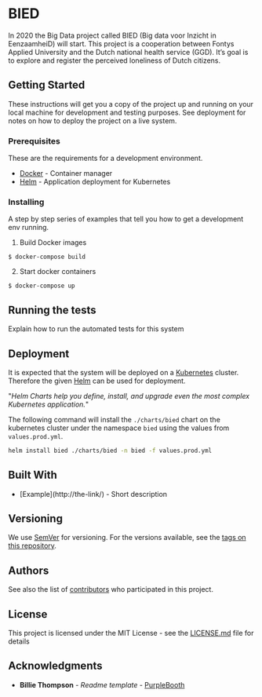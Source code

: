 # BIED

In 2020 the Big Data project called BIED (Big data voor Inzicht in EenzaamheiD) will start. This project is a cooperation between Fontys Applied University and the Dutch national health service (GGD). It’s goal is to explore and register the perceived loneliness of Dutch citizens.

## Getting Started

These instructions will get you a copy of the project up and running on your local machine for development and testing purposes. See deployment for notes on how to deploy the project on a live system.

### Prerequisites

These are the requirements for a development environment.

- [Docker](https://www.docker.com/) - Container manager
- [Helm](https://helm.sh) - Application deployment for Kubernetes

### Installing

A step by step series of examples that tell you how to get a development env running.

1. Build Docker images

```
$ docker-compose build
```

2. Start docker containers

```
$ docker-compose up
```

## Running the tests

Explain how to run the automated tests for this system

## Deployment

It is expected that the system will be deployed on a [Kubernetes](https://kubernetes.io/) cluster. Therefore the given [Helm](https://helm.sh/) can be used for deployment.

"_Helm Charts help you define, install, and upgrade even the most complex Kubernetes application._"

The following command will install the `./charts/bied` chart on the kubernetes cluster under the namespace `bied` using the values from `values.prod.yml`.

```sh
helm install bied ./charts/bied -n bied -f values.prod.yml
```

## Built With

- \[Example\]\(http://the-link/\) - Short description

## Versioning

We use [SemVer](http://semver.org/) for versioning. For the versions available, see the [tags on this repository](https://github.com/Choem/bied/tags).

## Authors

See also the list of [contributors](https://github.com/Choem/BIED/contributors) who participated in this project.

## License

This project is licensed under the MIT License - see the [LICENSE.md](LICENSE.md) file for details

## Acknowledgments

- **Billie Thompson** - _Readme template_ - [PurpleBooth](https://github.com/PurpleBooth)
